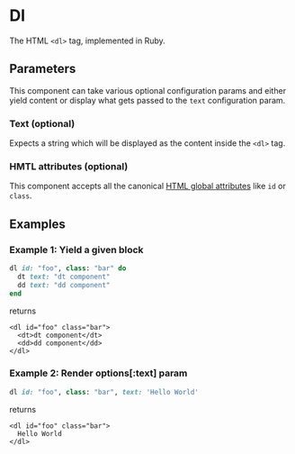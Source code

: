 # Dl

The HTML `<dl>` tag, implemented in Ruby.

## Parameters

This component can take various optional configuration params and either yield content or display what gets passed to the `text` configuration param.

### Text \(optional\)

Expects a string which will be displayed as the content inside the `<dl>` tag.

### HMTL attributes \(optional\)

This component accepts all the canonical [HTML global attributes](https://www.w3schools.com/tags/ref_standardattributes.asp) like `id` or `class`.

## Examples

### Example 1: Yield a given block

```ruby
dl id: "foo", class: "bar" do
  dt text: "dt component"
  dd text: "dd component"
end
```

returns

```markup
<dl id="foo" class="bar">
  <dt>dt component</dt>
  <dd>dd component</dd>
</dl>
```

### Example 2: Render options\[:text\] param

```ruby
dl id: "foo", class: "bar", text: 'Hello World'
```

returns

```markup
<dl id="foo" class="bar">
  Hello World
</dl>
```

